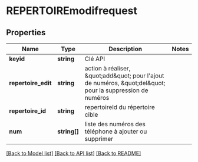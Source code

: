 # REPERTOIREmodifrequest

## Properties
Name | Type | Description | Notes
------------ | ------------- | ------------- | -------------
**keyid** | **string** | Clé API | 
**repertoire_edit** | **string** | action à réaliser, \&quot;add\&quot; pour l&#39;ajout de numéros, \&quot;del\&quot; pour la suppression de numéros | 
**repertoire_id** | **string** | repertoireId du répertoire cible | 
**num** | **string[]** | liste des numéros des téléphone à ajouter ou supprimer | 

[[Back to Model list]](../README.md#documentation-for-models) [[Back to API list]](../README.md#documentation-for-api-endpoints) [[Back to README]](../README.md)


